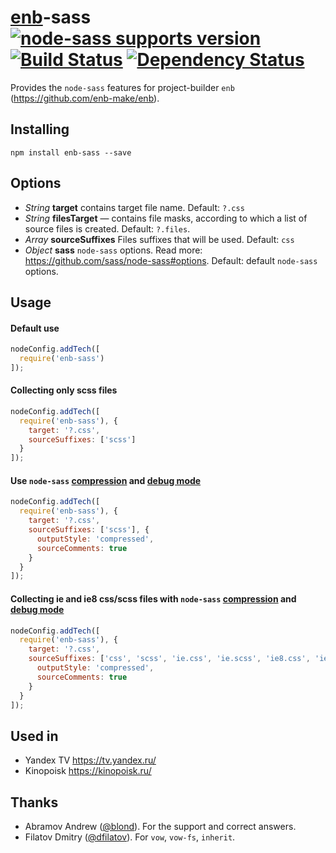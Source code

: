 # [enb](https://github.com/enb-make/enb)-sass [![node-sass supports version](https://img.shields.io/badge/node--sass-2.1.1-orange.svg)](https://github.com/sass/node-sass/tree/v2) [![Build Status](https://travis-ci.org/ixax/enb-sass.svg?branch=master)](https://travis-ci.org/ixax/enb-sass) [![Dependency Status](http://img.shields.io/david/ixax/enb-sass.svg?style=flat)](https://david-dm.org/ixax/enb-sass)

Provides the `node-sass` features for project-builder `enb` (https://github.com/enb-make/enb).


## Installing

```
npm install enb-sass --save
```


## Options

* *String* **target** contains target file name. Default: `?.css`
* *String* **filesTarget** — contains file masks, according to which a list of source files is created. Default: `?.files`.
* *Array* **sourceSuffixes** Files suffixes that will be used. Default: `css`
* *Object* **sass** `node-sass` options. Read more: https://github.com/sass/node-sass#options. Default: default `node-sass` options.


## Usage

#### Default use

```javascript
nodeConfig.addTech([
  require('enb-sass')
]);
```

#### Collecting only scss files

```javascript
nodeConfig.addTech([
  require('enb-sass'), {
    target: '?.css',
    sourceSuffixes: ['scss']
  }
]);
```

#### Use `node-sass` [compression](https://github.com/sass/node-sass#outputstyle) and [debug mode](https://github.com/sass/node-sass#sourcecomments)

```javascript
nodeConfig.addTech([
  require('enb-sass'), {
    target: '?.css',
    sourceSuffixes: ['scss'], {
      outputStyle: 'compressed',
      sourceComments: true
    }
  }
]);
```

#### Collecting ie and ie8 css/scss files with `node-sass` [compression](https://github.com/sass/node-sass#outputstyle) and [debug mode](https://github.com/sass/node-sass#sourcecomments)

```javascript
nodeConfig.addTech([
  require('enb-sass'), {
    target: '?.css',
    sourceSuffixes: ['css', 'scss', 'ie.css', 'ie.scss', 'ie8.css', 'ie8.scss'], {
      outputStyle: 'compressed',
      sourceComments: true
    }
  }
]);
```


## Used in
* Yandex TV https://tv.yandex.ru/
* Kinopoisk https://kinopoisk.ru/


## Thanks

* Abramov Andrew ([@blond](https://github.com/blond)). For the support and correct answers.
* Filatov Dmitry ([@dfilatov](https://github.com/dfilatov)). For `vow`, `vow-fs`, `inherit`.
